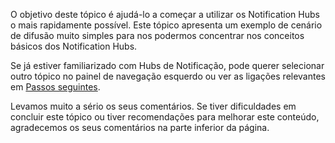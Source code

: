 
O objetivo deste tópico é ajudá-lo a começar a utilizar os Notification Hubs o mais rapidamente possível. Este tópico apresenta um exemplo de cenário de difusão muito simples para nos podermos concentrar nos conceitos básicos dos Notification Hubs.

Se já estiver familiarizado com Hubs de Notificação, pode querer selecionar outro tópico no painel de navegação esquerdo ou ver as ligações relevantes em [Passos seguintes](#next-steps).

Levamos muito a sério os seus comentários. Se tiver dificuldades em concluir este tópico ou tiver recomendações para melhorar este conteúdo, agradecemos os seus comentários na parte inferior da página.



<!--HONumber=Jan17_HO1-->


